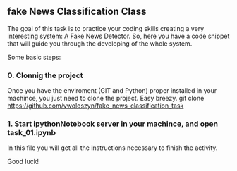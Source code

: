 ## fake News Classification Class
The goal of this task is to practice your coding skills creating a very interesting system: A Fake News Detector. So, here you have a code snippet that will guide you through the developing of the whole system.

Some basic steps:

### 0. Clonnig the project
Once you have the enviroment (GIT and Python) proper installed in your machince, you just need to clone the project. Easy breezy.
git clone https://github.com/vwoloszyn/fake_news_classification_task

### 1. Start ipythonNotebook server in your machince, and open task_01.ipynb
In this file you will get all the instructions necessary to finish the activity. 

Good luck!
